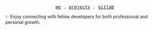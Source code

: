 <p align="center">
  <samp>
    <a href="https://akrambgh.tech">me</a> .
    <a href="https://akrem.me/projects">projects</a> .
    <a href="https://gitlab.com/BarriBarri20">gitlab</a>
  </samp>
</p>
✨ Enjoy connecting with fellow developers for both professional and personal growth.
